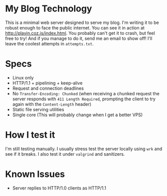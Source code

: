 # My Blog Technology
This is a minimal web server designed to serve my blog. I'm writing it to be robust enough to face the public internet. You can see it in action at http://playin.coz.is/index.html. You probably can't get it to crash, but feel free to try! And if you manage to do it, send me an email to show off! I'll leave the coolest attempts in `attempts.txt`.

# Specs
- Linux only
- HTTP/1.1 + pipelining + keep-alive
- Request and connection deadlines
- No `Transfer-Encoding: Chunked` (when receiving a chunked request the server responds with `411 Length Required`, prompting the client to try again with the `Content-Length` header)
- Static file serving utilities
- Single core (This will probably change when I get a better VPS)

# How I test it
I'm still testing manually. I usually stress test the server locally using `wrk` and see if it breaks. I also test it under `valgrind` and sanitizers.

# Known Issues
- Server replies to HTTP/1.0 clients as HTTP/1.1
